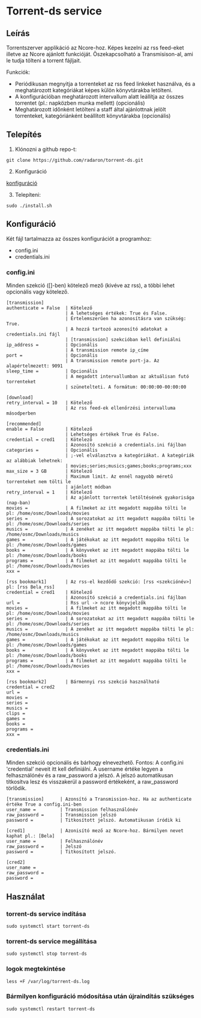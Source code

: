 # Torrent-ds service
 
## Leírás     
Torrentszerver applikáció az Ncore-hoz. Képes kezelni az rss feed-eket illetve az Ncore ajánlott funkcióját.
Öszekapcsolható a Transmisison-al, ami le tudja tölteni a torrent fájljait.
                                                                                 
Funkciók:                                                                        
* Periódikusan megnyitja a torrenteket az rss feed linkeket használva, és a meghatározott kategóriákat képes külön könyvtárakba letölteni.
* A konfigurációban meghatározott intervallum alatt leállítja az összes torrentet (pl.: napközben munka mellett) (opcionális)
* Meghatározott időnként letölteni a staff által ajánlottnak jelölt torrenteket, kategóriánként beállított könyvtárakba (opcionális)
   
   
## Telepítés
 
1. Klónozni a github repo-t:
  ```
  git clone https://github.com/radaron/torrent-ds.git
  ```
    
2. Konfiguráció

  [konfiguráció](#Konfiguráció)
                                                          
3. Telepíteni:
  ```
  sudo ./install.sh
  ```

## Konfiguráció

Két fájl tartalmazza az összes konfigurációt a programhoz:
* config.ini
* credentials.ini

### config.ini
Minden szekció ([]-ben) kötelező mező (kivéve az rss), a többi lehet opcionális vagy kötelező.
```
[transmission]
authenticate = False  | Kötelező
                      | A lehetséges értékek: True és False. 
                      | Értelemszerűen ha azonosításra van szükség: True.
                      | A hozzá tartozó azonosító adatokat a credentials.ini fájl 
                      | [transmission] szekcióban kell definiálni
ip_address =          | Opcionális
                      | A transmission remote ip_címe
port =                | Opcionális
                      | A transmission remote port-ja. Az alapértelmezett: 9091
sleep_time =          | Opcionális
                      | A megadott intervallumban az aktuálisan futó torrenteket
                      | szünetelteti. A formátum: 00:00:00-00:00:00

[download]
retry_interval = 10   | Kötelező
                      | Az rss feed-ek ellenőrzési intervalluma másodperben

[recommended]
enable = False        | Kötelező
                      | Lehetséges értékek True és False.
credential = cred1    | Kötelező
                      | Azonosító szekció a credentials.ini fájlban
categories =          | Opcionális
                      | ;-vel elválasztva a kategóriákat. A kategóriák az alábbiak lehetnek:
                      | movies;series;musics;games;books;programs;xxx
max_size = 3 GB       | Kötelező
                      | Maximum limit. Az ennél nagyobb méretű torrenteket nem tölti le
                      | ajánlott módban
retry_interval = 1    | Kötelező
                      | Az ajánlott torrentek letöltésének gyakorisága (nap-ban)
movies =              | A filmeket az itt megadott mappába tölti le pl: /home/osmc/Downloads/movies
series =              | A sorozatokat az itt megadott mappába tölti le pl: /home/osmc/Downloads/series
musics =              | A zenéket az itt megadott mappába tölti le pl: /home/osmc/Downloads/musics
games =               | A játékokat az itt megadott mappába tölti le pl: /home/osmc/Downloads/games
books =               | A könyveket az itt megadott mappába tölti le pl: /home/osmc/Downloads/books
programs =            | A filmeket az itt megadott mappába tölti le pl: /home/osmc/Downloads/movies
xxx = 

[rss bookmark1]       | Az rss-el kezdődő szekció: [rss <szekciónév>] pl: [rss Bela_rss]
credential = cred1    | Kötelező
                      | Azonosító szekció a credentials.ini fájlban
url =                 | Rss url -> ncore könyvjelzők
movies =              | A filmeket az itt megadott mappába tölti le pl: /home/osmc/Downloads/movies
series =              | A sorozatokat az itt megadott mappába tölti le pl: /home/osmc/Downloads/series
musics =              | A zenéket az itt megadott mappába tölti le pl: /home/osmc/Downloads/musics
games =               | A játékokat az itt megadott mappába tölti le pl: /home/osmc/Downloads/games
books =               | A könyveket az itt megadott mappába tölti le pl: /home/osmc/Downloads/books
programs =            | A filmeket az itt megadott mappába tölti le pl: /home/osmc/Downloads/movies
xxx = 

[rss bookmark2]       | Bármennyi rss szekció használható
credential = cred2
url =
movies =
series =
musics =
clips = 
games =
books =
programs =
xxx =
```

### credentials.ini
Minden szekció opcionális és bárhogy elnevezhető. Fontos: A config.ini 'credential' neveit itt kell definiálni.
A username értéke legyen a felhasználónév és a raw_password a jelszó. A jelszó automatikusan títkosítva lesz
és visszakerül a password értékeként, a raw_password törlődik.
```
[transmission]      | Azonsító a Transmission-hoz. Ha az authenticate értéke True a config.ini-ben
user_name =         | Transmission felhasználónév 
raw_password =      | Transmission jelszó
password =          | Titkosított jelszó. Automatikusan íródik ki

[cred1]             | Azonisító mező az Ncore-hoz. Bármilyen nevet kaphat pl.: [Bela]
user_name =         | Felhasználónév
raw_password =      | Jelszó
password =          | Titkosított jelszó.

[cred2]
user_name =
raw_password =
password =
```
## Használat
### torrent-ds service indítása
```
sudo systemctl start torrent-ds
```
### torrent-ds service megállítása
```
sudo systemctl stop torrent-ds
```
### logok megtekintése
```
less +F /var/log/torrent-ds.log
```

### Bármilyen konfiguráció módosítása után újraindítás szükséges
```
sudo systemctl restart torrent-ds
```
